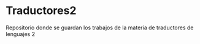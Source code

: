 # Traductores2
 Repositorio donde se guardan los trabajos de la materia de traductores de lenguajes 2
